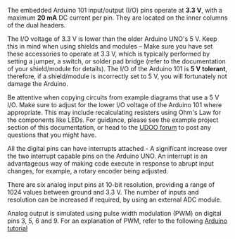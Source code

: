 The embedded Arduino 101 input/output (I/O) pins operate at **3.3 V**, with a maximum **20 mA** DC current per pin. They are located on the inner columns of the dual headers.  

<insert diagram>

The I/O voltage of 3.3 V is lower than the older Arduino UNO's 5 V. Keep this in mind when using shields and modules – Make sure you have set these accessories to operate at 3.3 V, which is typically performed by setting a jumper, a switch, or solder pad bridge (refer to the documentation of your shield/module for details). The I/O of the Arduino 101 is **5 V tolerant**, therefore, if a shield/module is incorrectly set to 5 V, you will fortunately not damage the Arduino.

Be attentive when copying circuits from example diagrams that use a 5 V I/O. Make sure to adjust for the lower I/O voltage of the Arduino 101 where appropriate. This may include recalculating resisters using Ohm's Law for the components like LEDs. For guidance, please see the example project section of this documentation, or head to the [UDOO forum](http://www.udoo.org/forum/) to post any questions that you might have.  

All the digital pins can have interrupts attached - A significant increase over the two interrupt capable pins on the Arduino UNO. An interrupt is an advantageous way of making code execute in response to abrupt input changes, for example, a rotary encoder being adjusted.  

There are six analog input pins at 10-bit resolution, providing a range of 1024 values between ground and 3.3 V. The number of inputs and resolution can be increased if required, by using an external ADC module.  

Analog output is simulated using pulse width modulation (PWM) on digital pins 3, 5, 6 and 9. For an explanation of PWM, refer to the following [Arduino tutorial](https://www.arduino.cc/en/Tutorial/PWM)
